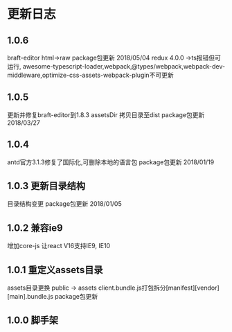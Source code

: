 # 更新日志

## 1.0.6 
braft-editor html->raw
package包更新 2018/05/04
redux 4.0.0 ->ts报错但可运行,
awesome-typescript-loader,webpack,@types/webpack,webpack-dev-middleware,optimize-css-assets-webpack-plugin不可更新

## 1.0.5 
更新并修复braft-editor到1.8.3
assetsDir 拷贝目录至dist
package包更新 2018/03/27

## 1.0.4 
antd官方3.1.3修复了国际化,可删除本地的语言包
package包更新 2018/01/19

## 1.0.3 更新目录结构
目录结构变更
package包更新 2018/01/05

## 1.0.2 兼容ie9
增加core-js 让react V16支持IE9, IE10

## 1.0.1 重定义assets目录
assets目录更换 public -> assets
client.bundle.js打包拆分[manifest][vendor][main].bundle.js
package包更新

## 1.0.0 脚手架